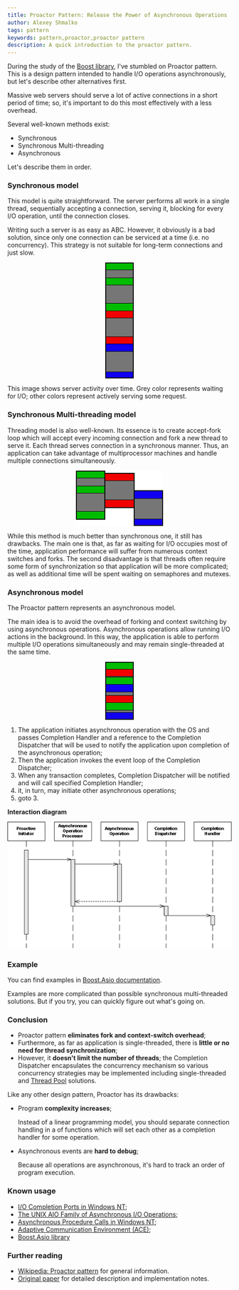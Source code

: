 ```yaml
---
title: Proactor Pattern: Release the Power of Asynchronous Operations
author: Alexey Shmalko
tags: pattern
keywords: pattern,proactor,proactor pattern
description: A quick introduction to the proactor pattern.
---
```


During the study of the [Boost library](http://www.boost.org), I've stumbled on Proactor pattern. This is a design pattern intended to handle I/O operations asynchronously, but let's describe other alternatives first.

Massive web servers should serve a lot of active connections in a short period of time; so, it's important to do this most effectively with a less overhead.

Several well-known methods exist:

- Synchronous
- Synchronous Multi-threading
- Asynchronous

Let's describe them in order.

<!--more-->

### Synchronous model

This model is quite straightforward. The server performs all work in a single thread, sequentially accepting a connection, serving it, blocking for every I/O operation, until the connection closes.

Writing such a server is as easy as ABC. However, it obviously is a bad solution, since only one connection can be serviced at a time (i.e. no concurrency). This strategy is not suitable for long-term connections and just slow.

<img style="display: block; margin-left: auto; margin-right: auto" src="/images/proactor_synchronous.png" />

This image shows server activity over time. Grey color represents waiting for I/O; other colors represent actively serving some request.

### Synchronous Multi-threading model

Threading model is also well-known. Its essence is to create accept-fork loop which will accept every incoming connection and fork a new thread to serve it. Each thread serves connection in a synchronous manner. Thus, an application can take advantage of multiprocessor machines and handle multiple connections simultaneously.

<img style="display: block; margin-left: auto; margin-right: auto" src="/images/proactor_synchronous_threading.png" />

While this method is much better than synchronous one, it still has drawbacks.  The main one is that, as far as waiting for I/O occupies most of the time, application performance will suffer from numerous context switches and forks. The second disadvantage is that threads often require some form of synchronization so that application will be more complicated; as well as additional time will be spent waiting on semaphores and mutexes.

### Asynchronous model
The Proactor pattern represents an asynchronous model.

The main idea is to avoid the overhead of forking and context switching by using asynchronous operations. Asynchronous operations allow running I/O actions in the background. In this way, the application is able to perform multiple I/O operations simultaneously and may remain single-threaded at the same time.

<img style="display: block; margin-left: auto; margin-right: auto" src="/images/proactor_asynchronous.png" />

1. The application initiates asynchronous operation with the OS and passes Completion Handler and a reference to the Completion Dispatcher that will be used to notify the application upon completion of the asynchronous operation;
2. Then the application invokes the event loop of the Completion Dispatcher;
3. When any transaction completes, Completion Dispatcher will be notified and will call specified Completion Handler;
4. it, in turn, may initiate other asynchronous operations;
5. goto 3.

__Interaction diagram__

![Proactor interaction diagram](/images/proactor_sequence_diagram.png)

### Example

You can find examples in [Boost.Asio documentation](http://www.boost.org/doc/libs/1_55_0/doc/html/boost_asio/examples/cpp11_examples.html#boost_asio.examples.cpp11_examples.chat).

Examples are more complicated than possible synchronous multi-threaded solutions. But if you try, you can quickly figure out what's going on.

### Conclusion
- Proactor pattern __eliminates fork and context-switch overhead__;
- Furthermore, as far as application is single-threaded, there is __little or no need for thread synchronization__;
- However, it __doesn't limit the number of threads__; the Completion Dispatcher encapsulates the concurrency mechanism so various concurrency strategies may be implemented including single-threaded and [Thread Pool](http://en.wikipedia.org/wiki/Thread_pool_pattern) solutions.

Like any other design pattern, Proactor has its drawbacks:

- Program __complexity increases__;

    Instead of a linear programming model, you should separate connection handling in a  of functions which will set each other as a completion handler for some operation.

- Asynchronous events are __hard to debug__;

    Because all operations are asynchronous, it's hard to track an order of program execution.

### Known usage
- [I/O Completion Ports in Windows NT][icp];
- [The UNIX AIO Family of Asynchronous I/O Operations](http://pubs.opengroup.org/onlinepubs/7908799/xsh/aio.h.html);
- [Asynchronous Procedure Calls in Windows NT][apc];
- [Adaptive Communication Environment (ACE)](http://en.wikipedia.org/wiki/Adaptive_Communication_Environment);
- [Boost.Asio library](http://www.boost.org/doc/libs/release/doc/html/boost_asio/overview/core/async.html)

[icp]: http://msdn.microsoft.com/en-us/library/windows/desktop/aa365198(v=vs.85).aspx
[apc]: http://msdn.microsoft.com/en-us/library/windows/desktop/ms681951(v=vs.85).aspx

### Further reading
- [Wikipedia: Proactor pattern](http://en.wikipedia.org/wiki/Proactor_pattern) for general information.
- [Original paper](http://www.cs.wustl.edu/~schmidt/PDF/proactor.pdf) for detailed description and implementation notes.
